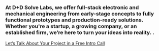 ### At D+D Solve Labs, we offer full-stack electronic and mechanical engineering from early-stage concepts to fully functional prototypes and production-ready solutions. Whether you're a startup, a growing company, or an established firm, we’re here to turn your ideas into reality. .

[Let’s Talk About Your Project in a Free Intro Call](mailto:info@dd-solve.com)